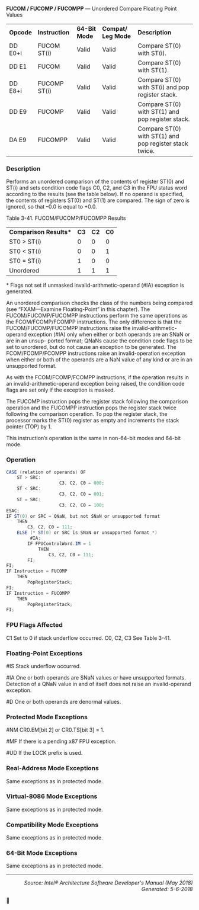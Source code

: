 <b>FUCOM / FUCOMP / FUCOMPP</b> — Unordered Compare Floating Point Values
<table>
	<tr>
		<td><b>Opcode</b></td>
		<td><b>Instruction</b></td>
		<td><b>64-Bit Mode</b></td>
		<td><b>Compat/ Leg Mode</b></td>
		<td><b>Description</b></td>
	</tr>
	<tr>
		<td>DD E0+i</td>
		<td>FUCOM ST(i)</td>
		<td>Valid</td>
		<td>Valid</td>
		<td>Compare ST(0) with ST(i).</td>
	</tr>
	<tr>
		<td>DD E1</td>
		<td>FUCOM</td>
		<td>Valid</td>
		<td>Valid</td>
		<td>Compare ST(0) with ST(1).</td>
	</tr>
	<tr>
		<td>DD E8+i</td>
		<td>FUCOMP ST(i)</td>
		<td>Valid</td>
		<td>Valid</td>
		<td>Compare ST(0) with ST(i) and pop register stack.</td>
	</tr>
	<tr>
		<td>DD E9</td>
		<td>FUCOMP</td>
		<td>Valid</td>
		<td>Valid</td>
		<td>Compare ST(0) with ST(1) and pop register stack.</td>
	</tr>
	<tr>
		<td>DA E9</td>
		<td>FUCOMPP</td>
		<td>Valid</td>
		<td>Valid</td>
		<td>Compare ST(0) with ST(1) and pop register stack twice.</td>
	</tr>
</table>


### Description
Performs an unordered comparison of the contents of register ST(0) and ST(i) and sets condition code flags C0, C2,
and C3 in the FPU status word according to the results (see the table below). If no operand is specified, the
contents of registers ST(0) and ST(1) are compared. The sign of zero is ignored, so that –0.0 is equal to +0.0.

Table 3-41.  FUCOM/FUCOMP/FUCOMPP Results
<table>
	<tr>
		<td><b>Comparison Results*</b></td>
		<td><b>C3</b></td>
		<td><b>C2</b></td>
		<td><b>C0</b></td>
	</tr>
	<tr>
		<td>ST0 > ST(i)</td>
		<td>0</td>
		<td>0</td>
		<td>0</td>
	</tr>
	<tr>
		<td>ST0 < ST(i)</td>
		<td>0</td>
		<td>0</td>
		<td>1</td>
	</tr>
	<tr>
		<td>ST0 = ST(i)</td>
		<td>1</td>
		<td>0</td>
		<td>0</td>
	</tr>
	<tr>
		<td>Unordered</td>
		<td>1</td>
		<td>1</td>
		<td>1</td>
	</tr>
</table>

\* Flags not set if unmasked invalid-arithmetic-operand (\#IA) exception is generated.

An unordered comparison checks the class of the numbers being compared (see “FXAM—Examine Floating-Point”
in this chapter). The FUCOM/FUCOMP/FUCOMPP instructions perform the same operations as the
FCOM/FCOMP/FCOMPP instructions. The only difference is that the FUCOM/FUCOMP/FUCOMPP instructions raise
the invalid-arithmetic-operand exception (\#IA) only when either or both operands are an SNaN or are in an unsup-
ported format; QNaNs cause the condition code flags to be set to unordered, but do not cause an exception to be
generated. The FCOM/FCOMP/FCOMPP instructions raise an invalid-operation exception when either or both of the
operands are a NaN value of any kind or are in an unsupported format.

As with the FCOM/FCOMP/FCOMPP instructions, if the operation results in an invalid-arithmetic-operand exception
being raised, the condition code flags are set only if the exception is masked.

The FUCOMP instruction pops the register stack following the comparison operation and the FUCOMPP instruction
pops the register stack twice following the comparison operation. To pop the register stack, the processor marks
the ST(0) register as empty and increments the stack pointer (TOP) by 1.

This instruction’s operation is the same in non-64-bit modes and 64-bit mode.

### Operation

```java
CASE (relation of operands) OF
    ST > SRC:
                    C3, C2, C0 ← 000;
    ST < SRC:
                    C3, C2, C0 ← 001;
    ST = SRC:
                    C3, C2, C0 ← 100;
ESAC;
IF ST(0) or SRC = QNaN, but not SNaN or unsupported format
    THEN 
        C3, C2, C0 ← 111;
    ELSE (* ST(0) or SRC is SNaN or unsupported format *)
         #IA;
        IF FPUControlWord.IM = 1
            THEN 
                C3, C2, C0 ← 111;
        FI;
FI;
IF Instruction = FUCOMP 
    THEN 
        PopRegisterStack;
FI;
IF Instruction = FUCOMPP 
    THEN 
        PopRegisterStack; 
FI;
```
### FPU Flags Affected
C1
Set to 0 if stack underflow occurred.
C0, C2, C3
See Table 3-41.

### Floating-Point Exceptions

<p>#IS
Stack underflow occurred.
<p>#IA
One or both operands are SNaN values or have unsupported formats. Detection of a QNaN
value in and of itself does not raise an invalid-operand exception.
<p>#D
One or both operands are denormal values.

### Protected Mode Exceptions

<p>#NM
CR0.EM[bit 2] or CR0.TS[bit 3] = 1.
<p>#MF
If there is a pending x87 FPU exception.
<p>#UD
If the LOCK prefix is used.

### Real-Address Mode Exceptions

Same exceptions as in protected mode.

### Virtual-8086 Mode Exceptions

Same exceptions as in protected mode.

### Compatibility Mode Exceptions

Same exceptions as in protected mode.

### 64-Bit Mode Exceptions
Same exceptions as in protected mode.

 --- 
<p align="right"><i>Source: Intel® Architecture Software Developer's Manual (May 2018)<br>Generated: 5-6-2018</i></p>
